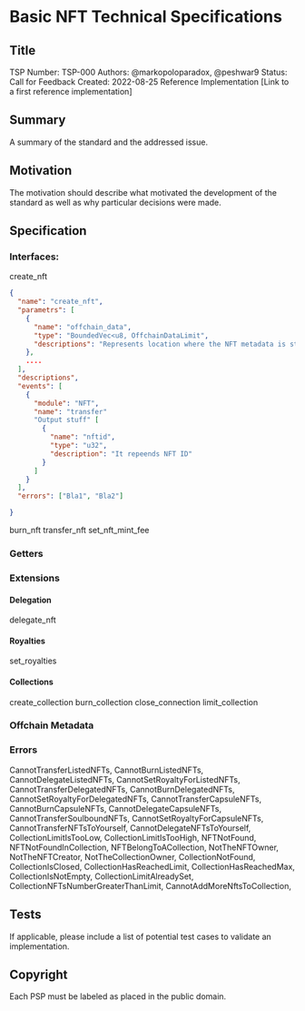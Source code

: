 # Basic NFT Technical Specifications

## Title
TSP Number: TSP-000
Authors: @markopoloparadox, @peshwar9
Status: Call for Feedback
Created: 2022-08-25
Reference Implementation [Link to a first reference implementation]

## Summary
A summary of the standard and the addressed issue.

## Motivation
The motivation should describe what motivated the development of the standard as well as why particular decisions were made.

## Specification
### Interfaces:
create_nft
```json
{
  "name": "create_nft",
  "parametrs": [
    {
      "name": "offchain_data",
      "type": "BoundedVec<u8, OffchainDataLimit",
      "descriptions": "Represents location where the NFT metadata is stored"
    },
    ....
  ],
  "descriptions",
  "events": [
    { 
      "module": "NFT",
      "name": "transfer"
      "Output stuff" [
        {
          "name": "nftid",
          "type": "u32",
          "description": "It repeends NFT ID"
        }
      ]
    }
  ],
  "errors": ["Bla1", "Bla2"]

}
```
burn_nft
transfer_nft
set_nft_mint_fee

### Getters


### Extensions

#### Delegation
delegate_nft

#### Royalties
set_royalties

#### Collections
create_collection
burn_collection
close_connection
limit_collection

### Offchain Metadata

### Errors
  CannotTransferListedNFTs,
  CannotBurnListedNFTs,
  CannotDelegateListedNFTs,
  CannotSetRoyaltyForListedNFTs,
  CannotTransferDelegatedNFTs,
  CannotBurnDelegatedNFTs,
  CannotSetRoyaltyForDelegatedNFTs,
  CannotTransferCapsuleNFTs,
  CannotBurnCapsuleNFTs,
  CannotDelegateCapsuleNFTs,
  CannotTransferSoulboundNFTs,
  CannotSetRoyaltyForCapsuleNFTs,
  CannotTransferNFTsToYourself,
  CannotDelegateNFTsToYourself,
  CollectionLimitIsTooLow,
  CollectionLimitIsTooHigh,
  NFTNotFound,
  NFTNotFoundInCollection,
  NFTBelongToACollection,
  NotTheNFTOwner,
  NotTheNFTCreator,
  NotTheCollectionOwner,
  CollectionNotFound,
  CollectionIsClosed,
  CollectionHasReachedLimit,
  CollectionHasReachedMax,
  CollectionIsNotEmpty,
  CollectionLimitAlreadySet,
  CollectionNFTsNumberGreaterThanLimit,
  CannotAddMoreNftsToCollection,

## Tests
If applicable, please include a list of potential test cases to validate an implementation.

## Copyright
Each PSP must be labeled as placed in the public domain.